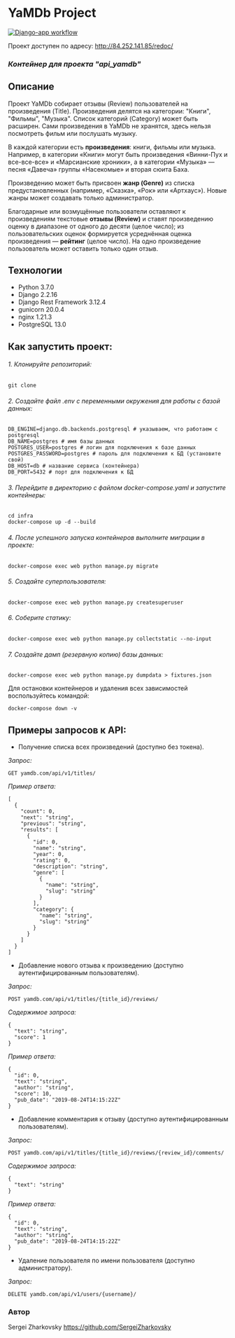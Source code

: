 ﻿# **YaMDb Project**

[![Django-app workflow](https://github.com/SergeiZharkovsky/yamdb_final/actions/workflows/yamdb_workflow.yml/badge.svg)](https://github.com/SergeiZharkovsky/yamdb_final/actions/workflows/yamdb_workflow.yml)

Проект доступен по адресу: http://84.252.141.85/redoc/

### _Контейнер для проекта "api_yamdb"_

## Описание

Проект YaMDb собирает отзывы (Review) пользователей на произведения (Title). Произведения делятся на категории: "Книги", "Фильмы", "Музыка". Список категорий (Category) может быть расширен.
Сами произведения в YaMDb не хранятся, здесь нельзя посмотреть фильм или послушать музыку.

В каждой категории есть **произведения**: книги, фильмы или музыка. Например, в категории «Книги» могут быть произведения «Винни-Пух и все-все-все» и «Марсианские хроники», а в категории «Музыка» — песня «Давеча» группы «Насекомые» и вторая сюита Баха.

Произведению может быть присвоен **жанр (Genre)** из списка предустановленных (например, «Сказка», «Рок» или «Артхаус»). Новые жанры может создавать только администратор.  

Благодарные или возмущённые пользователи оставляют к произведениям текстовые **отзывы (Review)** и ставят произведению оценку в диапазоне от одного до десяти (целое число); из пользовательских оценок формируется усреднённая оценка произведения — **рейтинг** (целое число). На одно произведение пользователь может оставить только один отзыв.

## Технологии
- Python 3.7.0
- Django 2.2.16
- Django Rest Framework 3.12.4
- gunicorn 20.0.4
- nginx 1.21.3
- PostgreSQL 13.0

## Как запустить проект:
###### 1. Клонируйте репозиторий:
```
git clone
```
###### 2. Создайте файл .env с переменными окружения для работы с базой данных:
```
DB_ENGINE=django.db.backends.postgresql # указываем, что работаем с postgresql
DB_NAME=postgres # имя базы данных
POSTGRES_USER=postgres # логин для подключения к базе данных
POSTGRES_PASSWORD=postgres # пароль для подключения к БД (установите свой)
DB_HOST=db # название сервиса (контейнера)
DB_PORT=5432 # порт для подключения к БД
```
###### 3. Перейдите в директорию с файлом docker-compose.yaml и запустите контейнеры:
```
cd infra
docker-compose up -d --build
```
###### 4. После успешного запуска контейнеров выполните миграции в проекте:
```
docker-compose exec web python manage.py migrate
```
###### 5. Создайте суперпользователя:
```
docker-compose exec web python manage.py createsuperuser
```
###### 6. Соберите статику:
```
docker-compose exec web python manage.py collectstatic --no-input
```
###### 7. Создайте дамп (резервную копию) базы данных:
```
docker-compose exec web python manage.py dumpdata > fixtures.json
```
Для остановки контейнеров и удаления всех зависимостей воспользуйтесь командой:
```
docker-compose down -v
```
## Примеры запросов к API:
- Получение списка всех произведений (доступно без токена).

_Запрос:_
```
GET yamdb.com/api/v1/titles/
```
_Пример ответа:_
```
[
  {
    "count": 0,
    "next": "string",
    "previous": "string",
    "results": [
      {
        "id": 0,
        "name": "string",
        "year": 0,
        "rating": 0,
        "description": "string",
        "genre": [
          {
            "name": "string",
            "slug": "string"
          }
        ],
        "category": {
          "name": "string",
          "slug": "string"
        }
      }
    ]
  }
]
```
- Добавление нового отзыва к произведению (доступно аутентифицированным пользователям).

_Запрос:_
```
POST yamdb.com/api/v1/titles/{title_id}/reviews/
```
_Содержимое запроса:_
```
{
  "text": "string",
  "score": 1
}
```
_Пример ответа:_
```
{
  "id": 0,
  "text": "string",
  "author": "string",
  "score": 10,
  "pub_date": "2019-08-24T14:15:22Z"
}
```
- Добавление комментария к отзыву (доступно аутентифицированным пользователям).

_Запрос:_
```
POST yamdb.com/api/v1/titles/{title_id}/reviews/{review_id}/comments/
```
_Содержимое запроса:_
```
{
  "text": "string"
}
```
_Пример ответа:_
```
{
  "id": 0,
  "text": "string",
  "author": "string",
  "pub_date": "2019-08-24T14:15:22Z"
}
```
- Удаление пользователя по имени пользователя (доступно администратору).

_Запрос:_
```
DELETE yamdb.com/api/v1/users/{username}/
```
### Автор
Sergei Zharkovsky
https://github.com/SergeiZharkovsky
